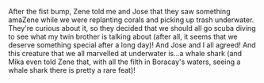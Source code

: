 After the fist bump, Zene told me and Jose that they saw something amaZene while we were replanting corals and picking up trash underwater. They're curious about it, so they decided that we should all go scuba diving to see what my twin brother is talking about (after all, it seems that we deserve something special after a long day)! And Jose and I all agreed! And this creature that we all marvelled at underwater is...a whale shark (and Mika even told Zene that, with all the filth in Boracay's waters, seeing a whale shark there is pretty a rare feat)!